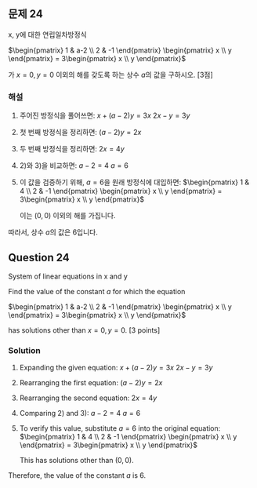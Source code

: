 

## 문제 24 
x, y에 대한 연립일차방정식

$\begin{pmatrix} 1 & a-2 \\ 2 & -1 \end{pmatrix} \begin{pmatrix} x \\ y \end{pmatrix} = 3\begin{pmatrix} x \\ y \end{pmatrix}$

가 $x=0, y=0$ 이외의 해를 갖도록 하는 상수 $a$의 값을 구하시오. [3점]

### 해설

1) 주어진 방정식을 풀어쓰면:
   $x + (a-2)y = 3x$
   $2x - y = 3y$

2) 첫 번째 방정식을 정리하면:
   $(a-2)y = 2x$

3) 두 번째 방정식을 정리하면:
   $2x = 4y$

4) 2)와 3)을 비교하면:
   $a-2 = 4$
   $a = 6$

5) 이 값을 검증하기 위해, $a=6$을 원래 방정식에 대입하면:
   $\begin{pmatrix} 1 & 4 \\ 2 & -1 \end{pmatrix} \begin{pmatrix} x \\ y \end{pmatrix} = 3\begin{pmatrix} x \\ y \end{pmatrix}$

   이는 $(0,0)$ 이외의 해를 가집니다.

따라서, 상수 $a$의 값은 6입니다.

## Question 24 
System of linear equations in x and y

Find the value of the constant $a$ for which the equation

$\begin{pmatrix} 1 & a-2 \\ 2 & -1 \end{pmatrix} \begin{pmatrix} x \\ y \end{pmatrix} = 3\begin{pmatrix} x \\ y \end{pmatrix}$

has solutions other than $x=0, y=0$. [3 points]

### Solution

1) Expanding the given equation:
   $x + (a-2)y = 3x$
   $2x - y = 3y$

2) Rearranging the first equation:
   $(a-2)y = 2x$

3) Rearranging the second equation:
   $2x = 4y$

4) Comparing 2) and 3):
   $a-2 = 4$
   $a = 6$

5) To verify this value, substitute $a=6$ into the original equation:
   $\begin{pmatrix} 1 & 4 \\ 2 & -1 \end{pmatrix} \begin{pmatrix} x \\ y \end{pmatrix} = 3\begin{pmatrix} x \\ y \end{pmatrix}$

   This has solutions other than $(0,0)$.

Therefore, the value of the constant $a$ is 6.